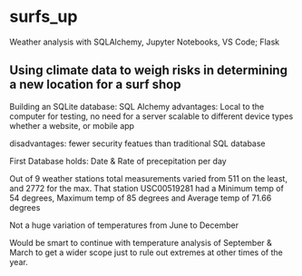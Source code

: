 # surfs_up
Weather analysis with SQLAlchemy, Jupyter Notebooks, VS Code; Flask


## Using climate data to weigh risks in determining a new location for a surf shop 

Building an SQLite database: SQL Alchemy
advantages: Local to the computer for testing, no need for a server
scalable to different device types whether a website, or mobile app

disadvantages: fewer security featues than traditional SQL database

First Database holds: Date & Rate of precepitation per day


Out of 9 weather stations total measurements varied from 511 on the least, and 2772 for the max. 
That station USC00519281 had a Minimum temp of 54 degrees, Maximum temp of 85 degrees and Average temp of 71.66 degrees

Not a huge variation of temperatures from June to December


Would be smart to continue with temperature analysis of September & March to get a wider scope just to rule out extremes at other times of the year. 